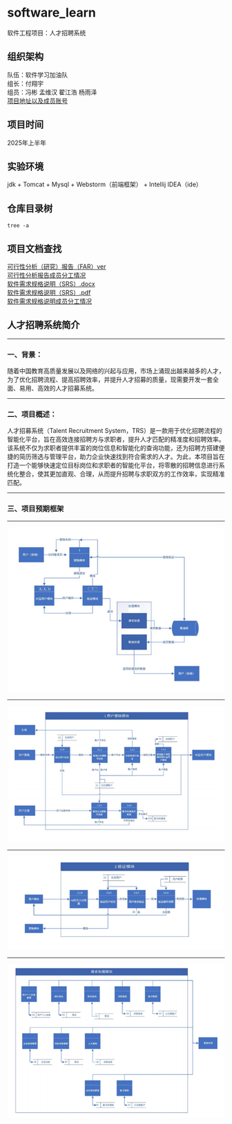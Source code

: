 # software_learn
软件工程项目：人才招聘系统

## 组织架构
队伍：软件学习加油队 \
组长：付翔宇\
组员：冯彬 孟维汉 翟江浩 杨雨泽\
[项目地址以及成员账号](文档/项目地址以及成员账号.txt)

## 项目时间
2025年上半年

## 实验环境
jdk + Tomcat + Mysql + Webstorm（前端框架） + Intellij IDEA（ide）

## 仓库目录树
```
tree -a
```


## 项目文档查找

[可行性分析（研究）报告（FAR）ver](文档/报告/可行性分析(研究)报告(FAR)ver.pdf可行性分析(研究)报告(FAR)ver.pdf) \
[可行性分析报告成员分工情况](文档/报告/成员分工情况（可行性分析报告）.txt)  \
[软件需求规格说明（SRS）.docx](文档/报告/软件需求规格说明(SRS).docx)  \
[软件需求规格说明（SRS）.pdf](文档/报告/软件需求规格说明(SRS).pdf)  \
[软件需求规格说明成员分工情况](文档/报告/成员分工情况（软件需求规格说明）.txt)


## 人才招聘系统简介
****
### 一、背景：
  随着中国教育高质量发展以及网络的兴起与应用，市场上涌现出越来越多的人才，为了优化招聘流程、提高招聘效率，并提升人才招募的质量，现需要开发一套全面、易用、高效的人才招募系统。
****
### 二、项目概述：
  人才招募系统（Talent Recruitment System，TRS）是一款用于优化招聘流程的智能化平台，旨在高效连接招聘方与求职者，提升人才匹配的精准度和招聘效率。该系统不仅为求职者提供丰富的岗位信息和智能化的查询功能，还为招聘方搭建便捷的简历筛选与管理平台，助力企业快速找到符合需求的人才。为此，本项目旨在打造一个能够快速定位目标岗位和求职者的智能化平台，将零散的招聘信息进行系统化整合，使其更加直观、合理，从而提升招聘与求职双方的工作效率，实现精准匹配。
****
### 三、项目预期框架
**** 
![项目总体框架](readme所用图片/项目总体框架.png)
****
![用户登入模块框架](readme所用图片/用户登入模块框架.png)
****
![验证模块框架](readme所用图片/验证模块框架.png)
****
![请求处理模块框架](readme所用图片/请求处理模块框架.png)



